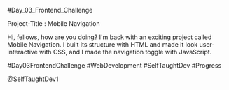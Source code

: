 #Day_03_Frontend_Challenge

Project-Title : Mobile Navigation

Hi, fellows, how are you doing? 
I'm back with an exciting project called Mobile Navigation.
I built its structure with HTML and made it look user-interactive with CSS, and I made the navigation toggle with JavaScript.

#Day03FrontendChallenge
#WebDevelopment
#SelfTaughtDev
#Progress

@SelfTaughtDev1

